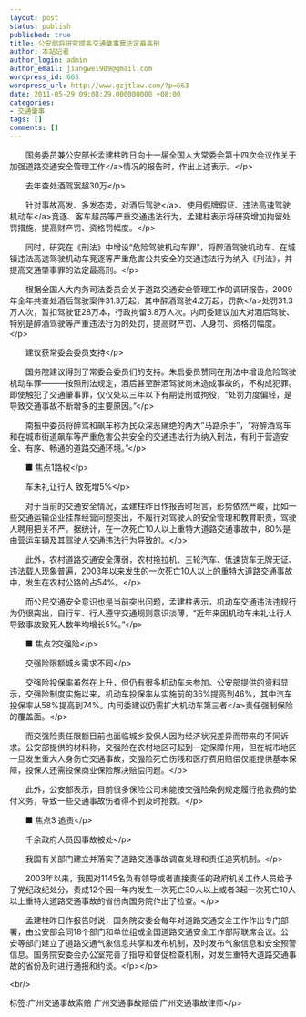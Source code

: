 ```yaml
---
layout: post
status: publish
published: true
title: 公安部将研究提高交通肇事罪法定最高刑
author: 本站记者
author_login: admin
author_email: jiangwei909@gmail.com
wordpress_id: 663
wordpress_url: http://www.gzjtlaw.com/?p=663
date: 2011-05-29 09:08:29.000000000 +08:00
categories:
- 交通肇事
tags: []
comments: []
---
```

<p><p>　　国务委员兼公安部长孟建柱昨日向十一届全国人大常委会第十四次会议作关于加强道路交通安全<a>管理工作<&#47;a>情况的报告时，作出上述表示。<&#47;p><p>　　去年查处酒驾案超30万<&#47;p><p>　　针对事故高发、多发态势，对酒后<a>驾驶<&#47;a>、使用假牌假证、违法高速驾驶<a>机动车<&#47;a>竞逐、客车超员等严重交通违法行为，孟建柱表示将研究增加拘留处罚措施，提高财产罚、资格罚幅度。<&#47;p><p>　　同时，研究在《刑法》中增设&ldquo;危险驾驶机动车罪&rdquo;，将醉酒驾驶机动车、在城镇违法高速驾驶机动车竞逐等严重危害公共安全的交通违法行为纳入《刑法》，并提高交通肇事罪的法定最高刑。<&#47;p><p>　　根据全国人大内务司法委员会关于道路交通安全管理工作的调研报告，2009年全年共查处酒后驾驶案件31.3万起，其中醉酒驾驶4.2万起，<a>罚款<&#47;a>处罚31.3万人次，暂扣驾驶证28万本，行政拘留3.8万人次。内司委建议加大对酒后驾驶、特别是醉酒驾驶等严重违法行为的处罚，提高财产罚、人身罚、资格罚幅度。<&#47;p><p>　　建议获常委会委员支持<&#47;p><p>　　国务院建议得到了常委会委员们的支持。朱启委员赞同在刑法中增设危险驾驶机动车罪―――按照刑法规定，酒后甚至醉酒驾驶尚未造成事故的，不构成犯罪。即使触犯了交通肇事罪，仅仅处以三年以下有期徒刑或拘役，&ldquo;处罚力度偏轻，是导致交通事故不断增多的主要原因。&rdquo;<&#47;p><p>　　南振中委员将醉驾和飙车称为民众深恶痛绝的两大&ldquo;马路杀手&rdquo;，&ldquo;将醉酒驾车和在城市街道飙车等严重危害公共安全的交通违法行为纳入刑法，有利于营造安全、有序、畅通的道路交通环境。&rdquo;<&#47;p><p>　　■ 焦点1路权<&#47;p><p>　　车未礼让行人 致死增5%<&#47;p><p>　　对于当前的交通安全情况，孟建柱昨日作报告时坦言，形势依然严峻，比如一些交通运输企业挂靠经营问题突出，不履行对驾驶人的安全管理和教育职责，驾驶人聘用把关不严。据统计，在一次死亡10人以上重特大道路交通事故中，80%是由营运车辆及其驾驶人交通违法行为导致的。<&#47;p><p>　　此外，农村道路交通安全薄弱，农村拖拉机、三轮汽车、低速货车无牌无证、违法载人现象普遍，2003年以来发生的一次死亡10人以上的重特大道路交通事故中，发生在农村公路的占54%。<&#47;p><p>　　而公民交通安全意识也是当前突出问题，孟建柱表示，机动车交通违法违规行为仍很突出，自行车、行人遵守交通规则意识淡薄，&ldquo;近年来因机动车未礼让行人导致事故致死人数年均增长5%。&rdquo;<&#47;p><p>　　■ 焦点2交强险<&#47;p><p>　　交强险限额城乡需求不同<&#47;p><p>　　交强险投保率虽然在上升，但仍有很多机动车未参加。公安部提供的资料显示，交强险制度实施以来，机动车投保率从实施前的36%提高到46%，其中汽车投保率从58%提高到74%。内司委建议仍需扩大机动车<a>第三者<&#47;a>责任强制保险的覆盖面。<&#47;p><p>　　而交强险责任限额目前也面临城乡投保人因为经济状况差异而带来的不同诉求。公安部提供的材料称，交强险在农村地区可起到一定保障作用，但在城市地区一旦发生重大人身伤亡交通事故，交强险死亡伤残和医疗费用赔偿仅能提供基本保障，投保人还需投保商业保险解决赔偿问题。<&#47;p><p>　　此外，公安部表示，目前很多保险公司未能按交强险条例规定履行抢救费的垫付义务，导致一些交通事故伤者得不到及时抢救。<&#47;p><p>　　■ 焦点3 追责<&#47;p><p>　　千余政府人员因事故被处<&#47;p><p>　　我国有关部门建立并落实了道路交通事故调查处理和责任追究机制。<&#47;p><p>　　2003年以来，我国对1145名负有领导或者直接责任的政府机关工作人员给予了党纪政纪处分，责成12个因一年内发生一次死亡30人以上或者3起一次死亡10人以上重特大道路交通事故的省份向国务院作出了检查。<&#47;p><p>　　孟建柱昨日作报告时说，国务院安委会每年对道路交通安全工作作出专门部署，由公安部会同18个部门和单位组成全国道路交通安全工作部际联席会议。公安等部门建立了道路交通气象信息共享和发布机制，及时发布气象信息和安全预警信息。国务院安委会办公室完善了指导和督促检查机制，对发生重特大道路交通事故的省份及时进行通报和约谈。<&#47;p><&#47;p><br&#47;><p>标签:广州交通事故索赔 广州交通事故赔偿 广州交通事故律师<&#47;p>
